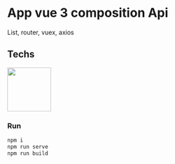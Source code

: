# App vue 3 composition Api

List, router, vuex, axios
## Techs
<img src="https://upload.wikimedia.org/wikipedia/commons/thumb/9/95/Vue.js_Logo_2.svg/1200px-Vue.js_Logo_2.svg.png" width="100" height="100" />

### Run 
```sh
npm i
npm run serve
npm run build
```